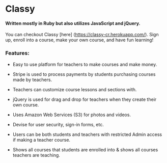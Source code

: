 # Classy
#### Written mostly in Ruby but also utilizes JavaScript and jQuery.

You can checkout Classy [here] (https://classy-cr.herokuapp.com/). Sign up, enroll into a course, make your own course, and have fun learning!

### Features:
* Easy to use platform for teachers to make courses and make money.

* Stripe is used to process payments by students purchasing courses made by teachers.

* Teachers can customize course lessons and sections with.

* jQuery is used for drag and drop for teachers when they create their own course.

* Uses Amazon Web Services (S3) for photos and videos.

* Devise for user security, sign-in forms, etc.

* Users can be both students and teachers with restricted Admin access if making a teacher course.

* Shows all courses that students are enrolled into & shows all courses teachers are teaching.
